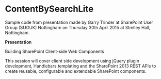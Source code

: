 # ContentBySearchLite

Sample code from presentation made by Garry Trinder at SharePoint User Group (SUGUK) Nottingham on Thursday 30th April 2015 at Strelley Hall, Nottingham.

**Presentation**

Building SharePoint Client-side Web Components

This session will cover client side development using jQuery plugin development, Handlebars templating and the SharePoint 2013 REST APIs to create reusable, configurable and extendable SharePoint components.
